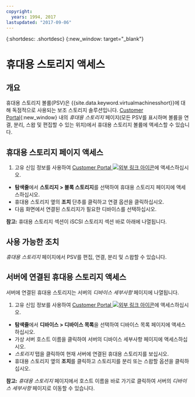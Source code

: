 ```yaml
---
copyright:
  years: 1994, 2017
lastupdated: "2017-09-06"
---
```


{:shortdesc: .shortdesc}
{:new_window: target="_blank"}

# 휴대용 스토리지 액세스

## 개요

휴대용 스토리지 볼륨(PSV)은 {{site.data.keyword.virtualmachinesshort}}에 대해 독점적으로 사용되는 보조 스토리지 솔루션입니다. [Customer Portal](https://control.softlayer.com/){:new_window} 내의 *휴대용 스토리지* 페이지(모든 PSV를 표시하며 볼륨을 연결, 분리, 스왑 및 편집할 수 있는 위치)에서 휴대용 스토리지 볼륨에 액세스할 수 있습니다. 

## 휴대용 스토리지 페이지 액세스

1. 고유 신임 정보를 사용하여 [Customer Portal ![외부 링크 아이콘](../../icons/launch-glyph.svg "외부 링크 아이콘")](https://control.softlayer.com/)에 액세스하십시오. 
* **탐색줄**에서 **스토리지 > 블록 스토리지**를 선택하여 휴대용 스토리지 페이지에 액세스하십시오.
* 휴대용 스토리지 옆의 **조치** 단추를 클릭하고 연결 옵션을 클릭하십시오.
* 다음 화면에서 연결된 스토리지가 필요한 디바이스를 선택하십시오.

**참고:** 휴대용 스토리지 섹션이 iSCSI 스토리지 섹션 바로 아래에 나열됩니다.

## 사용 가능한 조치

*휴대용 스토리지* 페이지에서 PSV를 편집, 연결, 분리 및 스왑할 수 있습니다.

## 서버에 연결된 휴대용 스토리지 액세스

서버에 연결된 휴대용 스토리지는 서버의 *디바이스 세부사항* 페이지에 나열됩니다.

1. 고유 신임 정보를 사용하여 [Customer Portal ![외부 링크 아이콘](../../icons/launch-glyph.svg "외부 링크 아이콘")](https://control.softlayer.com/)에 액세스하십시오. 
* **탐색줄**에서 **디바이스 > 디바이스 목록**을 선택하여 디바이스 목록 페이지에 액세스하십시오.
* 가상 서버 호스트 이름을 클릭하여 서버의 디바이스 세부사항 페이지에 액세스하십시오.
* *스토리지* 탭을 클릭하여 현재 서버에 연결된 휴대용 스토리지를 보십시오.
* 휴대용 스토리지 옆의 **조치**를 클릭하고 스토리지를 분리 또는 스왑할 옵션을 클릭하십시오. 

**참고:** *휴대용 스토리지* 페이지에서 호스트 이름을 바로 가기로 클릭하여 서버의 *디바이스 세부사항* 페이지로 이동할 수 있습니다. 
